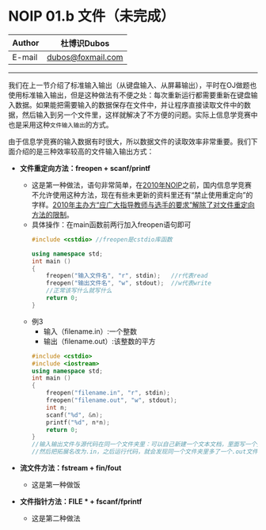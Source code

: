 NOIP 01.b 文件（未完成）
======

|Author|杜博识Dubos|
|---|---
|E-mail|dubos@foxmail.com

------

我们在上一节介绍了标准输入输出（从键盘输入、从屏幕输出），平时在OJ做题也使用标准输入输出，但是这种做法有不便之处：每次重新运行都需要重新在键盘输入数据。如果能把需要输入的数据保存在文件中，并让程序直接读取文件中的数据，然后输入到另一个文件里，这样就解决了不方便的问题。实际上信息学竞赛中也是采用这种`文件输入输出`的方式。  

由于信息学竞赛的输入数据有时很大，所以数据文件的读取效率非常重要。我们下面介绍的是三种效率较高的文件输入输出方式：  

* **文件重定向方法：freopen + scanf/printf**
	* 这是第一种做法，语句非常简单，在[2010年NOIP](http://www.noi.cn/noi-news/noi/329-noip2010)之前，国内信息学竞赛不允许使用这种方法，现在有些未更新的资料里还有“禁止使用重定向”的字样。[2010年主办方“应广大指导教师与选手的要求”解除了对文件重定向方法的限制](http://www.noi.cn/noi-news/noi/331-freopen)。
	* 具体操作：在main函数前两行加入freopen语句即可
		```cpp
		#include <cstdio> //freopen是cstdio库函数

		using namespace std;
		int main ()
		{
			freopen("输入文件名", "r", stdin);	//r代表read
			freopen("输出文件名", "w", stdout);	//w代表write
			//正常该写什么就写什么
			return 0;
		}
		```
	* 例3  
		* 输入（filename.in）:一个整数
		* 输出（filename.out）:该整数的平方   
		```cpp
		#include <cstdio>
		#include <iostream>
		using namespace std;
		int main ()
		{
			freopen("filename.in", "r", stdin);
			freopen("filename.out", "w", stdout);
			int n;
			scanf("%d", &n);
			printf("%d", n*n);
			return 0;
		}
		//输入输出文件与源代码在同一个文件夹里：可以自己新建一个文本文档，里面写一个整数，
		//然后把拓展名改为.in，之后运行代码，就会发现同一个文件夹里多了一个.out文件。  
		```

* **流文件方法：fstream + fin/fout**  
	* 这是第一种做饭  
	
* **文件指针方法：FILE * + fscanf/fprintf**
	* 这是第二种做法
